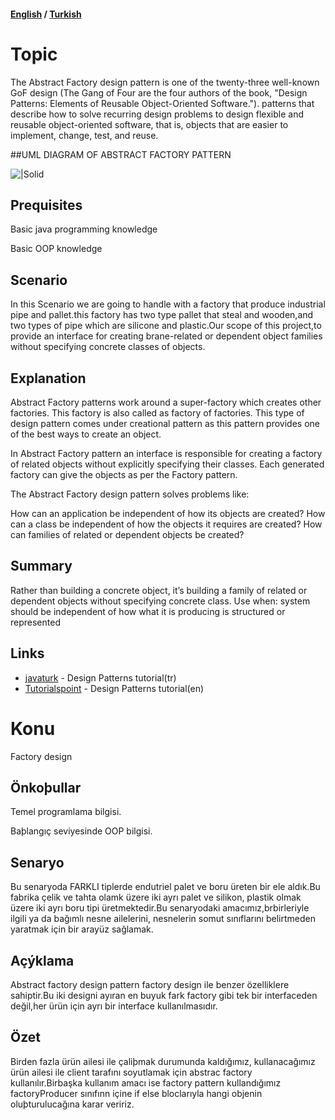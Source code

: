 #### [English](#topic) / [Turkish](#konu)

# Topic

The Abstract Factory  design pattern is one of the twenty-three well-known GoF design (The Gang of Four are the four authors of the book, "Design Patterns: Elements of Reusable Object-Oriented Software."). patterns that describe how to solve recurring design problems to design flexible and reusable object-oriented software, that is, objects that are easier to implement, change, test, and reuse.

##UML DIAGRAM OF ABSTRACT FACTORY PATTERN

![|Solid](https://raw.githubusercontent.com/incubationhub/jee.oop/master/com.ihub.jee.oop/dp/creational/factory/images/AbstractfactoryUml.PNG)

## Prequisites

Basic java programming knowledge

Basic OOP knowledge


## Scenario
In this Scenario we are going to handle with a factory that produce industrial pipe and pallet.this factory has two type pallet that steal and wooden,and two types of pipe which are silicone and plastic.Our scope of this project,to provide an interface for creating brane-related or dependent object families without specifying concrete classes of objects.


## Explanation

Abstract Factory patterns work around a super-factory which creates other factories. This factory is also called as factory of factories. This type of design pattern comes under creational pattern as this pattern provides one of the best ways to create an object.

In Abstract Factory pattern an interface is responsible for creating a factory of related objects without explicitly specifying their classes. Each generated factory can give the objects as per the Factory pattern.

The Abstract Factory design pattern solves problems like: 

How can an application be independent of how its objects are created?
How can a class be independent of how the objects it requires are created?
How can families of related or dependent objects be created?


## Summary

Rather than building a concrete object, it’s building a family of related or dependent objects without specifying concrete class.
Use when: system should be independent of how what it is producing is structured or represented

## Links

* [javaturk](http://www.javaturk.org/tasarim-kaliplari-factory-method-uretici-metot-i/) - Design Patterns tutorial(tr)
* [Tutorialspoint](https://www.tutorialspoint.com/design_pattern/factory_pattern.htm) - Design Patterns tutorial(en)


# Konu
Factory design

## Önkoþullar
Temel programlama bilgisi.

Baþlangıç seviyesinde OOP bilgisi.

## Senaryo

Bu senaryoda FARKLI tiplerde endutriel palet ve boru üreten bir  ele aldık.Bu fabrika çelik ve tahta olamk üzere iki ayrı  palet ve silikon, plastik olmak üzere iki ayrı boru tipi üretmektedir.Bu senaryodaki amacımız,brbirleriyle ilgili ya da bağımlı nesne ailelerini, nesnelerin somut sınıflarını belirtmeden yaratmak için bir arayüz sağlamak.


## Açýklama

Abstract factory design pattern factory design ile benzer özelliklere sahiptir.Bu iki designi ayıran en buyuk fark factory gibi tek bir interfaceden değil,her ürün için ayrı bir interface kullanılmasıdır.


## Özet

Birden fazla ürün ailesi ile çaliþmak durumunda kaldığımız, kullanacağımız ürün ailesi ile client tarafını soyutlamak için abstrac factory kullanılır.Birbaşka kullanım amacı ise factory pattern kullandığımız factoryProducer sınıfınn içine if else bloclarıyla hangi objenin oluþturulucağına karar veririz.
